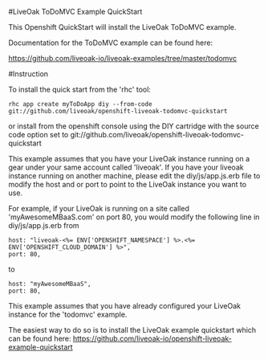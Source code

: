 #LiveOak ToDoMVC Example QuickStart

This Openshift QuickStart will install the LiveOak ToDoMVC example.

Documentation for the ToDoMVC example can be found here:

https://github.com/liveoak-io/liveoak-examples/tree/master/todomvc

#Instruction

To install the quick start from the 'rhc' tool:

```
rhc app create myToDoApp diy --from-code git://github.com/liveoak/openshift-liveoak-todomvc-quickstart
```

or install from the openshift console using the DIY cartridge with the source code option set to git://github.com/liveoak/openshift-liveoak-todomvc-quickstart 


This example assumes that you have your LiveOak instance running on a gear under your same account called 'liveoak'. If you have your liveoak instance running on another machine, please edit the diy/js/app.js.erb file to modify the host and or port to point to the LiveOak instance you want to use.

For example, if your LiveOak is running on a site called 'myAwesomeMBaaS.com' on port 80, you would modify the following line in diy/js/app.js.erb from

```
host: "liveoak-<%= ENV['OPENSHIFT_NAMESPACE'] %>.<%= ENV['OPENSHIFT_CLOUD_DOMAIN'] %>",
port: 80,
```

to

```
host: "myAwesomeMBaaS",
port: 80,
```

This example assumes that you have already configured your LiveOak instance for the 'todomvc' example. 

The easiest way to do so is to install the LiveOak example quickstart which can be found here: https://github.com/liveoak-io/openshift-liveoak-example-quickstart
